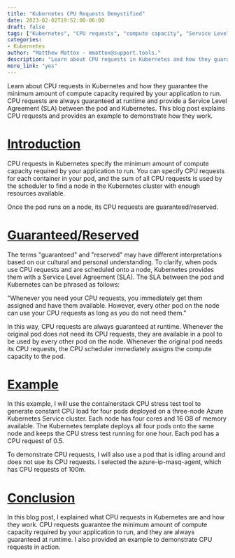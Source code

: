 ```yaml
---
title: "Kubernetes CPU Requests Demystified"
date: 2023-02-02T19:52:00-06:00
draft: false
tags: ["Kubernetes", "CPU requests", "compute capacity", "Service Level Agreement (SLA)", "pod", "runtime", "example"]
categories:
- Kubernetes
author: "Matthew Mattox - mmattox@support.tools."
description: "Learn about CPU requests in Kubernetes and how they guarantee the minimum amount of compute capacity required by your application to run. CPU requests are always guaranteed at runtime and provide a Service Level Agreement (SLA) between the pod and Kubernetes. This blog post explains CPU requests and provides an example to demonstrate how they work."
more_link: "yes"
---
```


Learn about CPU requests in Kubernetes and how they guarantee the minimum amount of compute capacity required by your application to run. CPU requests are always guaranteed at runtime and provide a Service Level Agreement (SLA) between the pod and Kubernetes. This blog post explains CPU requests and provides an example to demonstrate how they work.

<!--more-->
# [Introduction](#introduction)
CPU requests in Kubernetes specify the minimum amount of compute capacity required by your application to run. You can specify CPU requests for each container in your pod, and the sum of all CPU requests is used by the scheduler to find a node in the Kubernetes cluster with enough resources available.

Once the pod runs on a node, its CPU requests are guaranteed/reserved.

# [Guaranteed/Reserved](#guaranteedreserved)
The terms "guaranteed" and "reserved" may have different interpretations based on our cultural and personal understanding. To clarify, when pods use CPU requests and are scheduled onto a node, Kubernetes provides them with a Service Level Agreement (SLA). The SLA between the pod and Kubernetes can be phrased as follows:

"Whenever you need your CPU requests, you immediately get them assigned and have them available. However, every other pod on the node can use your CPU requests as long as you do not need them."

In this way, CPU requests are always guaranteed at runtime. Whenever the original pod does not need its CPU requests, they are available in a pool to be used by every other pod on the node. Whenever the original pod needs its CPU requests, the CPU scheduler immediately assigns the compute capacity to the pod.

# [Example](#example)
In this example, I will use the containerstack CPU stress test tool to generate constant CPU load for four pods deployed on a three-node Azure Kubernetes Service cluster. Each node has four cores and 16 GB of memory available. The Kubernetes template deploys all four pods onto the same node and keeps the CPU stress test running for one hour. Each pod has a CPU request of 0.5.

To demonstrate CPU requests, I will also use a pod that is idling around and does not use its CPU requests. I selected the azure-ip-masq-agent, which has CPU requests of 100m.

# [Conclusion](#conclusion)
In this blog post, I explained what CPU requests in Kubernetes are and how they work. CPU requests guarantee the minimum amount of compute capacity required by your application to run, and they are always guaranteed at runtime. I also provided an example to demonstrate CPU requests in action.